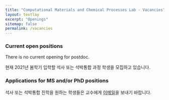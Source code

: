 ```yaml
---
title: "Computational Materials and Chemical Processes Lab - Vacancies"
layout: textlay
excerpt: "Openings"
sitemap: false
permalink: /vacancies
---
```


### Current open positions

There is no current opening for postdoc.

현재 2021년 봄학기 입학할 석사 또는 석박통합 과정 학생을 모집하고 있습니다.

### Applications for MS and/or PhD positions

석사 또는 석박통합 진학을 원하는 학생들은 교수에게 [이메일](mailto:drygchung@gmail)을 보내기 바랍니다.

